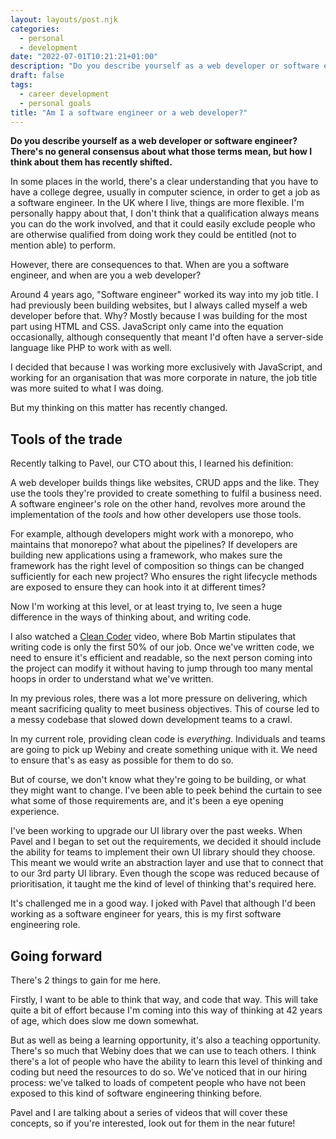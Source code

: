 ```yaml
---
layout: layouts/post.njk
categories:
  - personal
  - development
date: "2022-07-01T10:21:21+01:00"
description: "Do you describe yourself as a web developer or software engineer? There's no general consensus about what those terms mean, however my understanding has recently shifted."
draft: false
tags:
  - career development
  - personal goals
title: "Am I a software engineer or a web developer?"
---
```

**Do you describe yourself as a web developer or software engineer? There's no general consensus about what those terms mean, but how I think about them has recently shifted.**

In some places in the world, there's a clear understanding that you have to have a college degree, usually in computer science, in order to get a job as a software engineer. In the UK where I live, things are more flexible. I'm personally happy about that, I don't think that a qualification always means you can do the work involved, and that it could easily exclude people who are otherwise qualified from doing work they could be entitled (not to mention able) to perform.

However, there are consequences to that. When are you a software engineer, and when are you a web developer?

Around 4 years ago, "Software engineer" worked its way into my job title. I had previously been building websites, but I always called myself a web developer before that. Why? Mostly because I was building for the most part using HTML and CSS. JavaScript only came into the equation occasionally, although consequently that meant I'd often have a server-side language like PHP to work with as well.

I decided that because I was working more exclusively with JavaScript, and working for an organisation that was more corporate in nature, the job title was more suited to what I was doing.

But my thinking on this matter has recently changed.

## Tools of the trade

Recently talking to Pavel, our CTO about this, I learned his definition:

A web developer builds things like websites, CRUD apps and the like. They use the tools they're provided to create something to fulfil a business need. A software engineer's role on the other hand, revolves more around the implementation of the _tools_ and how other developers use those tools.

For example, although developers might work with a monorepo, who maintains that monorepo? what about the pipelines? If developers are building new applications using a framework, who makes sure the framework has the right level of composition so things can be changed sufficiently for each new project? Who ensures the right lifecycle methods are exposed to ensure they can hook into it at different times?

Now I'm working at this level, or at least trying to, Ive seen a huge difference in the ways of thinking about, and writing code.

I also watched a [Clean Coder](http://cleancoder.com/products) video, where Bob Martin stipulates that writing code is only the first 50% of our job. Once we've written code, we need to ensure it's efficient and readable, so the next person coming into the project can modify it without having to jump through too many mental hoops in order to understand what we've written.

In my previous roles, there was a lot more pressure on delivering, which meant sacrificing quality to meet business objectives. This of course led to a messy codebase that slowed down development teams to a crawl.

In my current role, providing clean code is _everything_. Individuals and teams are going to pick up Webiny and create something unique with it. We need to ensure that's as easy as possible for them to do so.

But of course, we don't know what they're going to be building, or what they might want to change. I've been able to peek behind the curtain to see what some of those requirements are, and it's been a eye opening experience.

I've been working to upgrade our UI library over the past weeks. When Pavel and I began to set out the requirements, we decided it should include the ability for teams to implement their own UI library should they choose. This meant we would write an abstraction layer and use that to connect that to our 3rd party UI library. Even though the scope was reduced because of prioritisation, it taught me the kind of level of thinking that's required here.

It's challenged me in a good way. I joked with Pavel that although I'd been working as a software engineer for years, this is my first software engineering role.

## Going forward

There's 2 things to gain for me here.

Firstly, I want to be able to think that way, and code that way. This will take quite a bit of effort because I'm coming into this way of thinking at 42 years of age, which does slow me down somewhat.

But as well as being a learning opportunity, it's also a teaching opportunity. There's so much that Webiny does that we can use to teach others. I think there's a lot of people who have the ability to learn this level of thinking and coding but need the resources to do so. We've noticed that in our hiring process: we've talked to loads of competent people who have not been exposed to this kind of software engineering thinking before.

Pavel and I are talking about a series of videos that will cover these concepts, so if you're interested, look out for them in the near future!
